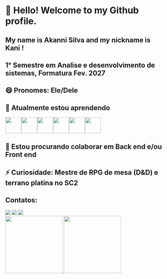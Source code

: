 # 👋 Hello! Welcome to my Github profile.
## My name is Akanni Silva and my nickname is Kani !
## 1° Semestre em Analise e desenvolvimento de sistemas, Formatura Fev. 2027
## 😄 Pronomes: Ele/Dele
## 🌱 Atualmente estou aprendendo 
 <img src="https://cdn.jsdelivr.net/gh/devicons/devicon@latest/icons/css3/css3-original.svg" width="50" height="50" /><img src="https://cdn.jsdelivr.net/gh/devicons/devicon@latest/icons/html5/html5-original.svg" width="50" height="50" /><img src="https://cdn.jsdelivr.net/gh/devicons/devicon@latest/icons/nodejs/nodejs-plain-wordmark.svg" width="50" height="50"  /><img src="https://cdn.jsdelivr.net/gh/devicons/devicon@latest/icons/postgresql/postgresql-original.svg" width="50" height="50" /><img src="https://cdn.jsdelivr.net/gh/devicons/devicon@latest/icons/mysql/mysql-original-wordmark.svg" width="50" height="50" /><img src="https://cdn.jsdelivr.net/gh/devicons/devicon@latest/icons/java/java-original.svg" width="50" height="50" />
          
                                     
## 👯 Estou procurando colaborar em Back end e/ou Front end
## ⚡ Curiosidade: Mestre de RPG de mesa (D&D) e terrano platina no SC2 


## Contatos:

<div>
<a href="https://instagram.com/0batayie" target="_blank"><img loading="lazy" src="https://img.shields.io/badge/-Instagram-%23E4405F?style=for-the-badge&logo=instagram&logoColor=white" target="_blank"></a>
<a href = "mailto:akanni029@gmail.com"><img loading="lazy" src="https://img.shields.io/badge/Gmail-D14836?style=for-the-badge&logo=gmail&logoColor=white" target="_blank"></a>
<a href="https://www.linkedin.com/in/akanni-obatayie-machado-silva-8a30a6195/" target="_blank"><img loading="lazy" src="https://img.shields.io/badge/-LinkedIn-%230077B5?style=for-the-badge&logo=linkedin&logoColor=white" target="_blank"></a>   
</div>

 
<div>
<a href="https://github.com/seu-usuário-aqui">
<img loading="lazy" height="180em" src="https://github-readme-stats.vercel.app/api/top-langs/?username=Akanni-codes&layout=compact&langs_count=7&theme=dracula"/>
<img loading="lazy" height="180em" src="https://github-readme-stats.vercel.app/api?username=Akanni-codes&show_icons=true&theme=dracula&include_all_commits=true&count_private=true"/>
</div>
